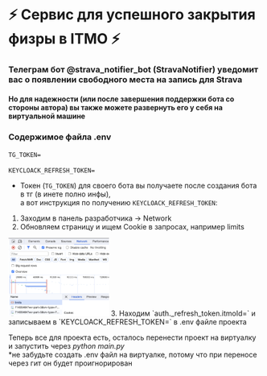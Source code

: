# ⚡ Сервис для успешного закрытия физры в ITMO ⚡

### Телеграм бот @strava_notifier_bot (StravaNotifier) уведомит вас о появлении свободного места на запись для Strava <br/>
#### Но для надежности (или после завершения поддержки бота со стороны автора) вы также можете развернуть его у себя на виртуальной машине

### Содержимое файла .env

`TG_TOKEN=`

`KEYCLOACK_REFRESH_TOKEN=`

* Токен (`TG_TOKEN`) для своего бота вы получаете после создания бота в тг (в инете полно инфы), <br/> 
а вот инструкция по получению `KEYCLOACK_REFRESH_TOKEN`:
1. Заходим в панель разработчика -> Network
2. Обновляем страницу и ищем Cookie в запросах, например limits
<img src="readme_img/cookie.png" alt="cookie" width="200"/>
3. Находим `auth._refresh_token.itmoId=` и записываем в `KEYCLOACK_REFRESH_TOKEN=` в .env файле проекта

Теперь все для проекта есть, осталось перенести проект на виртуалку и запустить через *python main.py*<br/>
*не забудьте создать .env файл на виртуалке, потому что при переносе через гит он будет проигнорирован